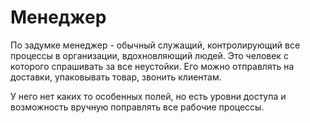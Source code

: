 # Менеджер

По задумке менеджер - обычный служащий, контролирующий все процессы в организации, вдохновляющий людей. Это человек с которого спрашивать за все неустойки. Его можно отправлять на доставки, упаковывать товар, звонить клиентам.

У него нет каких то особенных полей, но есть уровни доступа и возможность вручную поправлять все рабочие процессы.